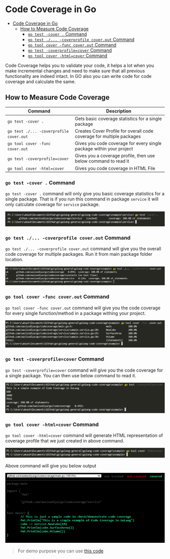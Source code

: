 # Code Coverage in Go

- [Code Coverage in Go](#code-coverage-in-go)
  - [How to Measure Code Coverage](#how-to-measure-code-coverage)
    - [`go test -cover .` Command](#go-test--cover--command)
    - [`go test ./... -coverprofile cover.out` Command](#go-test---coverprofile-coverout-command)
    - [`go tool cover -func cover.out` Command](#go-tool-cover--func-coverout-command)
    - [`go test -coverprofile=cover` Command](#go-test--coverprofilecover-command)
    - [`go tool cover -html=cover` Command](#go-tool-cover--htmlcover-command)

Code Coverage helps you to validate your code, it helps a lot when you make incremental changes and need to make sure that all previous functionality are indeed intact. In GO also you can write code for code coverage and calculate the same.

## How to Measure Code Coverage

| Command                                 | Description                                                           |
| --------------------------------------- | --------------------------------------------------------------------- |
| `go test -cover .`                      | Gets basic coverage statistics for a single package                   |
| `go test ./... -coverprofile cover.out` | Creates Cover Profile for overall code coverage for multiple packages |
| `go tool cover -func cover.out`         | Gives you code coverage for every single package within your project  |
| `go test -coverprofile=cover`           | Gives you a coverage profile, then use below command to read it       |
| `go tool cover -html=cover`             | Gives you code coverage in HTML File                                  |

### `go test -cover .` Command

`go test -cover .` command will only give you basic coverage statistics for a single package. That is if you run this command in package `service` it will only calculate coverage for `service` package.

![Sample Output](./img/go-test-cover.png)

### `go test ./... -coverprofile cover.out` Command

`go test ./... -coverprofile cover.out` command will give you the overall code coverage for multiple packages. Run it from main package folder location.

![Sample Output](./img/go-test-coverprofile.png)

### `go tool cover -func cover.out` Command

`go tool cover -func cover.out` command will give you the code coverage for every single function/method in a package withing your project.

![Sample Output](./img/go-tool-cover.png)

### `go test -coverprofile=cover` Command

`go test -coverprofile=cover` command will give you the code coverage for a single package. You can then use below command to read it.

![Sample Output](./img/go-test-coverprofile-single.png)

### `go tool cover -html=cover` Command

`go tool cover -html=cover` command will generate HTML representation of coverage profile that we just created in above command.

![Sample Output](./img/go-tool-cover-html.png)

Above command will give you below output

![Sample Output](./img/go-tool-cover-html-output.png)

> For demo purpose you can use [this code](https://github.com/aasisodiya/go/tree/master/golang-general/golang-code-coverage/example)
